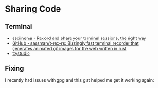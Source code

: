 # Sharing Code

## Terminal

- [asciinema - Record and share your terminal sessions, the right way](https://asciinema.org/)
- [GitHub - sassman/t-rec-rs: Blazingly fast terminal recorder that generates animated gif images for the web written in rust](https://github.com/sassman/t-rec-rs)
- [ttystudio](https://github.com/chjj/ttystudio)
## Fixing

I recently had issues with gpg and this gist helped me get it working again:

<script src="https://gist.github.com/bmhatfield/cc21ec0a3a2df963bffa3c1f884b676b.js"></script>

